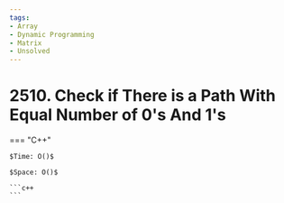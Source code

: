 ```yaml
---
tags:
- Array
- Dynamic Programming
- Matrix
- Unsolved
---
```



# 2510. Check if There is a Path With Equal Number of 0's And 1's

=== "C++"

    $Time: O()$

    $Space: O()$

    ```c++
    ```